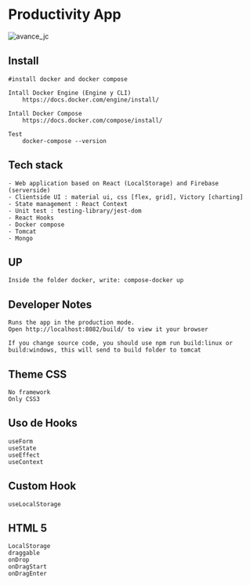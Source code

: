 # Productivity App


![avance_jc](https://user-images.githubusercontent.com/107664374/187085585-b5f6272c-d803-4edb-b7e2-ec1a4f3b442c.gif)



## Install
    #install docker and docker compose

    Intall Docker Engine (Engine y CLI)
        https://docs.docker.com/engine/install/

    Intall Docker Compose
        https://docs.docker.com/compose/install/

    Test
        docker-compose --version

## Tech stack

    - Web application based on React (LocalStorage) and Firebase (serverside)
    - Clientside UI : material ui, css [flex, grid], Victory [charting] 
    - State management : React Context
    - Unit test : testing-library/jest-dom
    - React Hooks
    - Docker compose
    - Tomcat
    - Mongo

## UP
    
    Inside the folder docker, write: compose-docker up

## Developer Notes
    
    Runs the app in the production mode.
    Open http://localhost:8082/build/ to view it your browser

    If you change source code, you should use npm run build:linux or build:windows, this will send to build folder to tomcat

## Theme CSS
    
    No framework
    Only CSS3

## Uso de Hooks
    
    useForm
    useState
    useEffect
    useContext

## Custom Hook

    useLocalStorage    

## HTML 5
    LocalStorage
    draggable
    onDrop
    onDragStart
    onDragEnter
